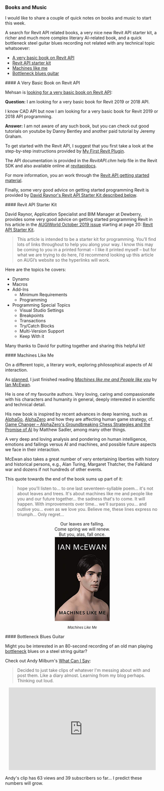 <head>
<meta http-equiv="Content-Type" content="text/html; charset=utf-8">
<link rel="stylesheet" type="text/css" href="bc.css">
<script src="https://cdn.rawgit.com/google/code-prettify/master/loader/run_prettify.js" type="text/javascript"></script>
<script async src="https://platform.twitter.com/widgets.js" charset="utf-8"></script>
</head>

<!---

- Looking for a very basic book on Revit API
  https://forums.autodesk.com/t5/revit-api-forum/i-am-looking-for-a-very-basic-book-for-revit-2019-or-2018-api/m-p/9063954
  [AUGIWorld October 2019 issue](https://issuu.com/augi/docs/aw201910hr)
  /j/tmp/AW201910hr.pdf
  page 20, Revit MEP Revit API Starter Kit
  /a/doc/revit/tbc/git/a/zip/2019-10_AUGI_Revit_API_Starter_Kit.md
  https://github.com/jeremytammik/tbc/blob/gh-pages/a/zip/2019-10_AUGI_Revit_API_Starter_Kit.html
  https://github.com/jeremytammik/tbc/blob/gh-pages/a/zip/2019-10_AUGI_Revit_API_Starter_Kit.md
  This article is intended to be a starter kit for programming. You’ll find lots of links throughout to help you along your way. I know this may be coming to you in a printed format, I like it printed myself, but for what we are trying to do here, I’d recommend looking up this article on AUGI’s website so the hyperlinks will work.
  Dynamo
  Macros
  Add-Ins
  Minimum requirements
  Programming
  2019-10_AUGI_Revit_API_Starter_Kit.txt

- I just finished reading *Machines like me and People like you* by Ian McEwan
  A very deep and loving analysis and pondering on human intelligence, emotions and failings versus AI and machines.
  A quote towards the end of the book:
  hope you'll listen to... to one last seventeen-syllable poem... it's not about leaves and trees.
  It's about machines like me and people like you and our future together... the sadness that's to come.
  It will happen. With improvements over time... we'll surpass you... and outlive you... even as we love you.
  Believe me, these lines express no triumph... Only regret...
  Our leaves are falling.
  Come spring we will renew.
  But you, alas, fall once.

- Might you be interested in an 80-second recording of an old man playing bottleneck blues on a steel string guitar?
  Check out Andy Milburn's [What Can I Say](https://youtu.be/QrI3hvv-_Ws):
Decided to just take clips of whatever I'm messing about with and post them. Like a diary almost. Learning from my blog perhaps. Thinking out loud.
<iframe width="560" height="315" src="https://www.youtube.com/embed/QrI3hvv-_Ws" frameborder="0" allow="accelerometer; autoplay; encrypted-media; gyroscope; picture-in-picture" allowfullscreen></iframe>
  56 views and 39 subscribers so far... I predict these numbers will grow.

twitter:

 in the #RevitAPI @AutodeskForge @AutodeskRevit #bim #DynamoBim #ForgeDevCon 

&ndash; 
...

linkedin:


#bim #DynamoBim #ForgeDevCon #Revit #API #IFC #SDK #AI #VisualStudio #Autodesk #AEC #adsk

the [Revit API discussion forum](http://forums.autodesk.com/t5/revit-api-forum/bd-p/160) thread

<p style="font-size: 80%; font-style:italic"></p>

-->

### Books and Music

I would like to share a couple of quick notes on books and music to start this week.

A search for Revit API related books, a very nice new Revit API starter kit, a richer and much more complex literary AI-related book, and a quick bottleneck steel guitar blues recording not related with any technical topic whatsoever:

- [A very basic book on Revit API](#2)
- [Revit API starter kit](#3)
- [Machines like me](#4)
- [Bottleneck blues guitar](#5)


####<a name="2"></a> A Very Basic Book on Revit API

Mehsan is [looking for a very basic book on Revit API](https://forums.autodesk.com/t5/revit-api-forum/i-am-looking-for-a-very-basic-book-for-revit-2019-or-2018-api/m-p/9063954):

**Question:** I am looking for a very basic book for Revit 2019 or 2018 API.

I know CAD API but now I am looking for a very basic book for Revit 2019 or 2018 API programming.

**Answer:** I am not aware of any such book, but you can check out good tutorials on youtube by Danny Bentley and another paid tutorial by Jeremy Graham.

To get started with the Revit API, I suggest that you first take a look at the step-by-step instructions provided
by [My First Revit Plugin](https://knowledge.autodesk.com/support/revit-products/learn-explore/caas/simplecontent/content/my-first-revit-plug-overview.html).

The API documentation is provided in the *RevitAPI.chm* help file in the Revit SDK and also available online at  [revitapidocs](https://www.revitapidocs.com).

For more information, you an work through the [Revit API getting started material](https://thebuildingcoder.typepad.com/blog/about-the-author.html#2).

Finally, some very good advice on getting started programming Revit is provided
by [David Raynor's Revit API Starter Kit described below](#3).

####<a name="3"></a> Revit API Starter Kit

David Raynor, Application Specialist and BIM Manager at Dewberry, provides some very good advice on getting started programming Revit in
his article in the [AUGIWorld October 2019 issue](https://issuu.com/augi/docs/aw201910hr) starting at
page 20: [Revit API Starter Kit](https://issuu.com/augi/docs/aw201910hr/20).

> This article is intended to be a starter kit for programming. You’ll find lots of links throughout to help you along your way. I know this may be coming to you in a printed format &ndash; I like it printed myself &ndash; but for what we are trying to do here, I’d recommend looking up this article on AUGI’s website so the hyperlinks will work.

Here are the topics he covers:

- Dynamo
- Macros
- Add-Ins
    - Minimum Requirements
    - Programming
- Programming Special Topics
    - Visual Studio Settings
    - Breakpoints
    - Transactions
    - Try/Catch Blocks
    - Multi-Version Support
    - Keep With it

Many thanks to David for putting together and sharing this helpful kit!

####<a name="4"></a> Machines Like Me

On a different topic, a literary work, exploring philosophical aspects of AI interaction.

As [planned](https://thebuildingcoder.typepad.com/blog/2019/06/revit-camera-settings-project-plasma-da4r-and-ai.html#5),
I just finished reading [*Machines like me and People like you*](https://en.wikipedia.org/wiki/Machines_Like_Me)
by [Ian McEwan](https://en.wikipedia.org/wiki/Ian_McEwan).

He is one of my favourite authors.
Very loving, caring amd compassionate with his characters and humanity in general, deeply interested in scientific and technical detail.

His new book is inspired by recent advances in deep learning, such
as [AlphaGo](http://thebuildingcoder.typepad.com/blog/2017/10/au-recording-books-education-and-units.html#6),
[AlphaZero](https://thebuildingcoder.typepad.com/blog/2019/03/ai-trends-and-yearly-deprecated-api-usage-cleanup.html#2) and
how they are affecting human game strategy, 
cf. [Game Changer &ndash; AlphaZero's Groundbreaking Chess Strategies and the Promise of AI](https://www.goodreads.com/review/show/2731237101) by
Matthew Sadler, among many other things.

A very deep and loving analysis and pondering on human intelligence, emotions and failings versus AI and machines, and possible future aspects we face in their interaction.

McEwan also takes a great number of very entertaining liberties with history and historical persons, e.g., Alan Turing, Margaret Thatcher, the Falkland war and dozens if not hundreds of other events.

This quote towards the end of the book sums up part of it:

> hope you'll listen to... to one last seventeen-syllable poem... it's not about leaves and trees.
It's about machines like me and people like you and our future together... the sadness that's to come.
It will happen. With improvements over time... we'll surpass you... and outlive you... even as we love you.
Believe me, these lines express no triumph... Only regret...

<center>
Our leaves are falling.
<br/>Come spring we will renew.
<br/>But you, alas, fall once.
</center>

<center>
<img src="img/machines_like_me.jpg" alt="Machines Like Me" width="180">
<p style="font-size: 80%; font-style:italic">Machines Like Me</p>
</center>


####<a name="5"></a> Bottleneck Blues Guitar

Might you be interested in an 80-second recording of an old man
playing [bottleneck](https://en.wikipedia.org/wiki/Slide_guitar) blues
on a steel string guitar?

Check out Andy Milburn's [What Can I Say](https://youtu.be/QrI3hvv-_Ws):

> Decided to just take clips of whatever I'm messing about with and post them.
Like a diary almost.
Learning from my blog perhaps.
Thinking out loud.

<center>
<iframe width="480" height="270" src="https://www.youtube.com/embed/QrI3hvv-_Ws" frameborder="0" allow="accelerometer; autoplay; encrypted-media; gyroscope; picture-in-picture" allowfullscreen></iframe>
</center>

Andy's clip has 63 views and 39 subscribers so far... I predict these numbers will grow.


